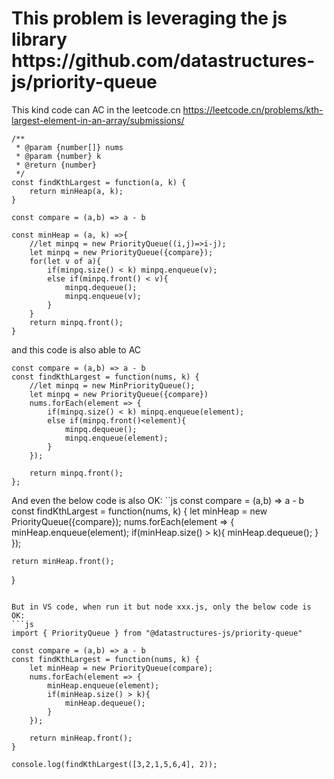 <h1>This problem is leveraging the js library   https://github.com/datastructures-js/priority-queue</h1>

This kind code can AC in the leetcode.cn https://leetcode.cn/problems/kth-largest-element-in-an-array/submissions/
```JS
/**
 * @param {number[]} nums
 * @param {number} k
 * @return {number}
 */
const findKthLargest = function(a, k) {
    return minHeap(a, k);
}

const compare = (a,b) => a - b

const minHeap = (a, k) =>{
    //let minpq = new PriorityQueue((i,j)=>i-j);
    let minpq = new PriorityQueue({compare});
    for(let v of a){
        if(minpq.size() < k) minpq.enqueue(v);
        else if(minpq.front() < v){
            minpq.dequeue();
            minpq.enqueue(v);
        }
    }
    return minpq.front();
}
```

and this code is also able to AC
```JS
const compare = (a,b) => a - b
const findKthLargest = function(nums, k) {
    //let minpq = new MinPriorityQueue();
    let minpq = new PriorityQueue({compare})
    nums.forEach(element => {
        if(minpq.size() < k) minpq.enqueue(element);
        else if(minpq.front()<element){
            minpq.dequeue();
            minpq.enqueue(element);
        }
    });
    
    return minpq.front();
};
```
And even the below code is also OK:
``js
const compare = (a,b) => a - b
const findKthLargest = function(nums, k) {
    let minHeap = new PriorityQueue({compare});
    nums.forEach(element => {
        minHeap.enqueue(element);
        if(minHeap.size() > k){
            minHeap.dequeue();
        }
    });

    return minHeap.front();
}
```

But in VS code, when run it but node xxx.js, only the below code is OK:
```js
import { PriorityQueue } from "@datastructures-js/priority-queue"

const compare = (a,b) => a - b
const findKthLargest = function(nums, k) {
    let minHeap = new PriorityQueue(compare);
    nums.forEach(element => {
        minHeap.enqueue(element);
        if(minHeap.size() > k){
            minHeap.dequeue();
        }
    });

    return minHeap.front();
}

console.log(findKthLargest([3,2,1,5,6,4], 2));
```

